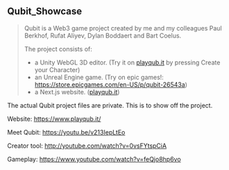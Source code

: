 ## Qubit_Showcase
> Qubit is a Web3 game project created by me and my colleagues Paul Berkhof, Rufat Aliyev, Dylan Boddaert and Bart Coelus.
> 
> The project consists of:
> -  a Unity WebGL 3D editor. (Try it on [playqub.it](https://www.playqub.it/) by pressing Create your Character)
> -  an Unreal Engine game. (Try on epic games!: https://store.epicgames.com/en-US/p/qubit-26543a)
> -  a Next.js website. ([playqub.it](https://www.playqub.it/))

The actual Qubit project files are private. This is to show off the project.

Website: https://www.playqub.it/

Meet Qubit: https://youtu.be/v213IepLtEo

Creator tool: http://youtube.com/watch?v=0vsFYtspCiA

Gameplay: https://www.youtube.com/watch?v=feQjo8hp6vo
